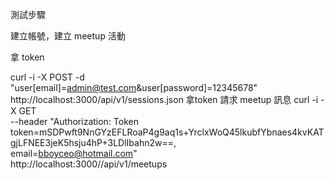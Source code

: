 測試步驟

建立帳號，建立 meetup 活動

拿 token

curl -i -X POST -d "user[email]=admin@test.com&user[password]=12345678" http://localhost:3000/api/v1/sessions.json
拿token 請求 meetup 訊息
curl -i -X GET \
  --header "Authorization: Token token=mSDPwft9NnGYzEFLRoaP4g9aq1s+YrclxWoQ45lkubfYbnaes4kvKATgjLFNEE3jeK5hsju4hP+3LDlIbahn2w==, \
  email=bboyceo@hotmail.com" \
  http://localhost:3000//api/v1/meetups
